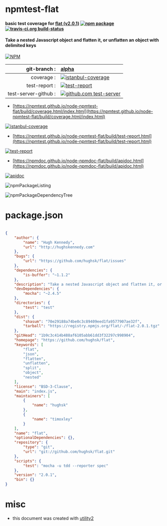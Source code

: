 # npmtest-flat

#### basic test coverage for  [flat (v2.0.1)](https://github.com/hughsk/flat)  [![npm package](https://img.shields.io/npm/v/npmtest-flat.svg?style=flat-square)](https://www.npmjs.org/package/npmtest-flat) [![travis-ci.org build-status](https://api.travis-ci.org/npmtest/node-npmtest-flat.svg)](https://travis-ci.org/npmtest/node-npmtest-flat)

#### Take a nested Javascript object and flatten it, or unflatten an object with delimited keys

[![NPM](https://nodei.co/npm/flat.png?downloads=true&downloadRank=true&stars=true)](https://www.npmjs.com/package/flat)

| git-branch : | [alpha](https://github.com/npmtest/node-npmtest-flat/tree/alpha)|
|--:|:--|
| coverage : | [![istanbul-coverage](https://npmtest.github.io/node-npmtest-flat/build/coverage.badge.svg)](https://npmtest.github.io/node-npmtest-flat/build/coverage.html/index.html)|
| test-report : | [![test-report](https://npmtest.github.io/node-npmtest-flat/build/test-report.badge.svg)](https://npmtest.github.io/node-npmtest-flat/build/test-report.html)|
| test-server-github : | [![github.com test-server](https://npmtest.github.io/node-npmtest-flat/GitHub-Mark-32px.png)](https://npmtest.github.io/node-npmtest-flat/build/app/index.html) | | build-artifacts : | [![build-artifacts](https://npmtest.github.io/node-npmtest-flat/glyphicons_144_folder_open.png)](https://github.com/npmtest/node-npmtest-flat/tree/gh-pages/build)|

- [https://npmtest.github.io/node-npmtest-flat/build/coverage.html/index.html](https://npmtest.github.io/node-npmtest-flat/build/coverage.html/index.html)

[![istanbul-coverage](https://npmtest.github.io/node-npmtest-flat/build/screenCapture.buildCi.browser.%252Ftmp%252Fbuild%252Fcoverage.lib.html.png)](https://npmtest.github.io/node-npmtest-flat/build/coverage.html/index.html)

- [https://npmtest.github.io/node-npmtest-flat/build/test-report.html](https://npmtest.github.io/node-npmtest-flat/build/test-report.html)

[![test-report](https://npmtest.github.io/node-npmtest-flat/build/screenCapture.buildCi.browser.%252Ftmp%252Fbuild%252Ftest-report.html.png)](https://npmtest.github.io/node-npmtest-flat/build/test-report.html)

- [https://npmdoc.github.io/node-npmdoc-flat/build/apidoc.html](https://npmdoc.github.io/node-npmdoc-flat/build/apidoc.html)

[![apidoc](https://npmdoc.github.io/node-npmdoc-flat/build/screenCapture.buildCi.browser.%252Ftmp%252Fbuild%252Fapidoc.html.png)](https://npmdoc.github.io/node-npmdoc-flat/build/apidoc.html)

![npmPackageListing](https://npmtest.github.io/node-npmtest-flat/build/screenCapture.npmPackageListing.svg)

![npmPackageDependencyTree](https://npmtest.github.io/node-npmtest-flat/build/screenCapture.npmPackageDependencyTree.svg)



# package.json

```json

{
    "author": {
        "name": "Hugh Kennedy",
        "url": "http://hughskennedy.com"
    },
    "bugs": {
        "url": "https://github.com/hughsk/flat/issues"
    },
    "dependencies": {
        "is-buffer": "~1.1.2"
    },
    "description": "Take a nested Javascript object and flatten it, or unflatten an object with delimited keys",
    "devDependencies": {
        "mocha": "~2.4.5"
    },
    "directories": {
        "test": "test"
    },
    "dist": {
        "shasum": "70e29188a74be0c3c89409eed1fa9577907ae32f",
        "tarball": "https://registry.npmjs.org/flat/-/flat-2.0.1.tgz"
    },
    "gitHead": "1b9c3c414b488af6105abb61dd3f32297c998904",
    "homepage": "https://github.com/hughsk/flat",
    "keywords": [
        "flat",
        "json",
        "flatten",
        "unflatten",
        "split",
        "object",
        "nested"
    ],
    "license": "BSD-3-Clause",
    "main": "index.js",
    "maintainers": [
        {
            "name": "hughsk"
        },
        {
            "name": "timoxley"
        }
    ],
    "name": "flat",
    "optionalDependencies": {},
    "repository": {
        "type": "git",
        "url": "git://github.com/hughsk/flat.git"
    },
    "scripts": {
        "test": "mocha -u tdd --reporter spec"
    },
    "version": "2.0.1",
    "bin": {}
}
```



# misc
- this document was created with [utility2](https://github.com/kaizhu256/node-utility2)
